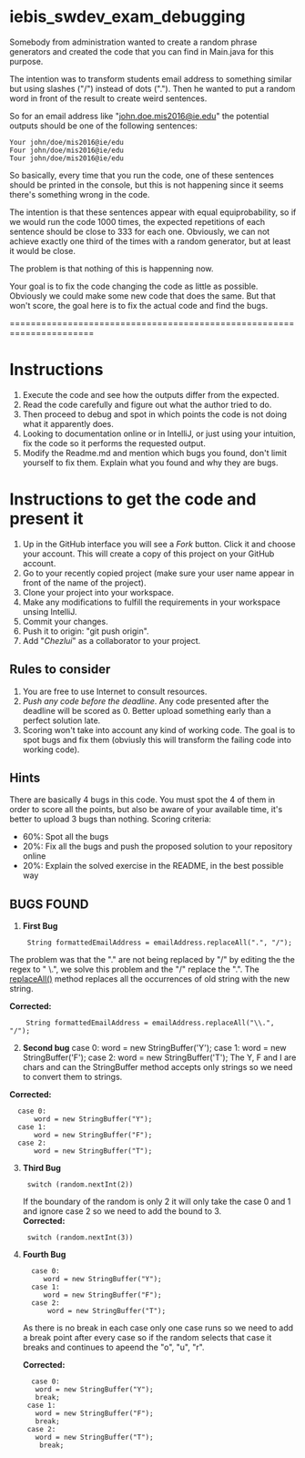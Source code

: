 # iebis_swdev_exam_debugging
Somebody from administration wanted to create a random phrase generators and created the code that you can find in Main.java for this purpose.

The intention was to transform students email address to something similar but using slashes ("/") instead of dots ("."). Then he wanted to put a random word in front of the result to create weird sentences.

So for an email address like "john.doe.mis2016@ie.edu" the potential outputs should be one of the following sentences:

```
Your john/doe/mis2016@ie/edu
Four john/doe/mis2016@ie/edu
Tour john/doe/mis2016@ie/edu
```

So basically, every time that you run the code, one of these sentences should be printed in the console, but this is not happening since it seems there's something wrong in the code.

The intention is that these sentences appear with equal equiprobability, so if we would run the code 1000 times, the expected repetitions of each sentence should be close to 333 for each one. Obviously, we can not achieve exactly one third of the times with a random generator, but at least it would be close.

The problem is that nothing of this is happenning now.

Your goal is to fix the code changing the code as little as possible. Obviously we could make some new code that does the same. But that won't score, the goal here is to fix the actual code and find the bugs.

======================================================================

# Instructions
1. Execute the code and see how the outputs differ from the expected.
2. Read the code carefully and figure out what the author tried to do.
3. Then proceed to debug and spot in which points the code is not doing what it apparently does.
4. Looking to documentation online or in IntelliJ, or just using your intuition, fix the code so it performs the requested output.
5. Modify the Readme.md and mention which bugs you found, don't limit yourself to fix them. Explain what you found and why they are bugs.

# Instructions to get the code and present it
1. Up in the GitHub interface you will see a *Fork* button. Click it and choose your account. This will create a copy of this project on your GitHub account.
2. Go to your recently copied project (make sure your user name appear in front of the name of the project).
3. Clone your project into your workspace.
4. Make any modifications to fulfill the requirements in your workspace unsing IntelliJ.
5. Commit your changes.
6. Push it to origin: "git push origin".
7. Add "*Chezlui*" as a collaborator to your project.

## Rules to consider
1. You are free to use Internet to consult resources.
2. *Push any code before the deadline*. Any code presented after the deadline will be scored as 0. Better upload something early than a perfect solution late.
3. Scoring won't take into account any kind of working code. The goal is to spot bugs and fix them (obviusly this will transform the failing code into working code).

## Hints
There are basically 4 bugs in this code. You must spot the 4 of them in order to score all the points, but also be aware of your available time, it's better to upload 3 bugs than nothing.
Scoring criteria:
- 60%: Spot all the bugs
- 20%: Fix all the bugs and push the proposed solution to your repository online
- 20%: Explain the solved exercise in the README, in the best possible way

## BUGS FOUND
1. **First Bug**
               
        String formattedEmailAddress = emailAddress.replaceAll(".", "/");  
  
  The problem was that the "." are not being replaced by "/" by editing the the regex to " \\.", we solve this problem and the "/" replace the ".". The [replaceAll()](https://beginnersbook.com/2013/12/java-string-replace-replacefirst-replaceall-method-examples/) method replaces all the occurrences of old string with the new string.  
   
   **Corrected:**
    
        String formattedEmailAddress = emailAddress.replaceAll("\\.", "/"); 
    
2. **Second bug**
        case 0:
            word = new StringBuffer('Y');
        case 1:
            word = new StringBuffer('F');
        case 2:
            word = new StringBuffer('T');
The Y, F and I are chars and can the StringBuffer method accepts only strings so we need to convert them to strings.  
  
  **Corrected:**

      case 0:
          word = new StringBuffer("Y");
      case 1:
          word = new StringBuffer("F");
      case 2:
          word = new StringBuffer("T");
          
3. **Third Bug**

        switch (random.nextInt(2)) 
        
   If the boundary of the random is only 2 it will only take the case 0 and 1 and ignore case 2 so we need to add the bound to 3.  
      **Corrected:**
      
        switch (random.nextInt(3)) 
        
4. **Fourth Bug**
      
 
         case 0:
            word = new StringBuffer("Y");
         case 1:
            word = new StringBuffer("F"); 
         case 2:
             word = new StringBuffer("T");
             
   As there is no break in each case only one case runs so we need to add a break point after every case so if the random selects that case it breaks and continues to apeend the "o", "u", "r".  
   
   **Corrected:**
   
         case 0:
          word = new StringBuffer("Y");
          break;
        case 1:
          word = new StringBuffer("F");
          break;
        case 2:
          word = new StringBuffer("T");
           break;
